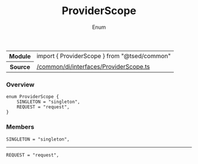 
<header class="symbol-info-header"><h1 id="providerscope">ProviderScope</h1><label class="symbol-info-type-label enum">Enum</label></header>
<!-- summary -->
<section class="symbol-info"><table class="is-full-width"><tbody><tr><th>Module</th><td><div class="lang-typescript"><span class="token keyword">import</span> { ProviderScope }&nbsp;<span class="token keyword">from</span>&nbsp;<span class="token string">"@tsed/common"</span></div></td></tr><tr><th>Source</th><td><a href="https://github.com/Romakita/ts-express-decorators/blob/v4.4.2/src//common/di/interfaces/ProviderScope.ts#L0-L0">/common/di/interfaces/ProviderScope.ts</a></td></tr></tbody></table></section>
<!-- overview -->


### Overview


<pre><code class="typescript-lang ">enum ProviderScope <span class="token punctuation">{</span>
    SINGLETON = "singleton"<span class="token punctuation">,</span>
    REQUEST = "request"<span class="token punctuation">,</span>
<span class="token punctuation">}</span></code></pre>


<!-- Parameters -->

<!-- Description -->

<!-- Members -->







### Members



<div class="method-overview">
<pre><code class="typescript-lang ">SINGLETON = "singleton"<span class="token punctuation">,</span></code></pre>
</div>




<hr/>



<div class="method-overview">
<pre><code class="typescript-lang ">REQUEST = "request"<span class="token punctuation">,</span></code></pre>
</div>








